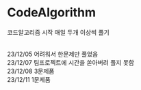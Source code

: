 # CodeAlgorithm
코드알고리즘 시작 매일 두개 이상씩 풀기

<br/>23/12/05 어려워서 한문제만 풀었음
<br/>23/12/07 팀프로젝트에 시간을 쏟아버려 풀지 못함
<br/>23/12/08 3문제품
<br/>23/12/11 1문제품
